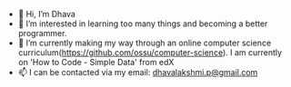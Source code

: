 - 👋 Hi, I’m Dhava
- 👀 I’m interested in learning too many things and becoming a better programmer.
- 🌱 I’m currently making my way through an online computer science curriculum(https://github.com/ossu/computer-science). 
      I am currently on 'How to Code - Simple Data' from edX
- 📫 I can be contacted via my email: dhavalakshmi.p@gmail.com

